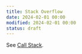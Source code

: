 ```yaml
---
title: Stack Overflow
date: 2024-02-01 00:00
modified: 2024-02-01 00:00
status: draft
---
```


See [Call Stack](call-stack.md).